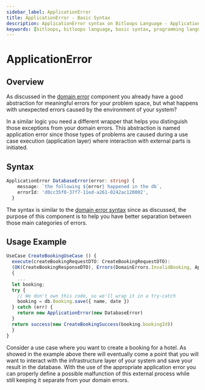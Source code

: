 ```yaml
---
sidebar_label: ApplicationError
title: ApplicationError - Basic Syntax 
description: ApplicationError syntax on Bitloops Language - Application Erros occur when there is an error in the application layer where interaction with external parts is initiated 
keywords: [bitloops, bitloops language, basic syntax, programming language, variables, types, objects, data types, classes, interfaces, modules, functions, loops, services]
---
```


# ApplicationError

## Overview

As discussed in the [domain error](./domain-error.md) component you
already have a good abstraction for meaningful errors for your problem space, but
what happens with unexpected errors caused by the environment of your system?

In a similar logic you need a different wrapper that helps you distinguish those
exceptions from your domain errors.
This abstraction is named application error since those types of problems are
caused during a use case execution (application layer) where interaction with external parts is initiated.

## Syntax

```typescript
ApplicationError DatabaseError(error: string) {
    message: `the following ${error} happened in the db`,
    errorId: 'd0cc35f0-37f7-11ed-a261-0242ac120002',
  }
```

The syntax is similar to the [domain error syntax](./domain-error#syntax) since
as discussed, the purpose of this component is to help you have better
separation between those main categories of errors.

## Usage Example

```typescript
UseCase CreateBookingUseCase () {
  execute(createBookingRequestDTO: CreateBookingRequestDTO):
  (OK(CreateBookingResponseDTO), Errors(DomainErrors.InvalidBooking, ApplicationErrors.UndefinedName))
  {
    ...
  let booking;
  try {
    // We don't own this code, so we'll wrap it in a try-catch
    booking = db.Booking.save({ name, date })
  } catch (err) {
    return new ApplicationError(new DatabaseError)
  }
  return success(new CreateBookingSuccess(booking.bookingId))
  }
}
```

Consider a use case where you want to create a booking for a hotel. As showed in
the example above there will eventually come a point that you will want to
interact with the infrastructure layer of your system and save your result in the
database. With the use of the appropriate application error you can properly
define a possible malfunction of this external process while still keeping it
separate from your domain errors.
